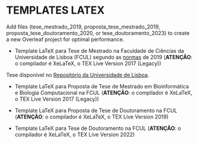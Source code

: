 # TEMPLATES LATEX

Add files (tese_mestrado_2019, proposta_tese_mestrado_2019, proposta_tese_doutoramento_2020, or tese_doutoramento_2023) to create a new Overleaf project for optimal performance.

* Template LaTeX para Tese de Mestrado na Faculdade de Ciências da Universidade de Lisboa (FCUL) segundo as [normas](https://github.com/dpavot/templates_latex_fcul/blob/master/normas_escrita_trabalho_final_tese_mestrado_2018.pdf) de 2019 (**ATENÇÃO**: o compilador é XeLaTeX, o TEX Live Version 2017 (Legacy))

Tese disponível no [Repositório da Universidade de Lisboa](http://hdl.handle.net/10451/39085).

* Template LaTeX para Proposta de Tese de Mestrado em Bioinformática e Biologia Computacional na FCUL (**ATENÇÃO**: o compilador é XeLaTeX, o TEX Live Version 2017 (Legacy))

* Template LaTeX para Proposta de Tese de Doutoramento na FCUL (**ATENÇÃO**: o compilador é XeLaTeX, o TEX Live Version 2019)

* Template LaTeX para Tese de Doutoramento na FCUL (**ATENÇÃO**: o compilador é XeLaTeX, o TEX Live Version 2022)
